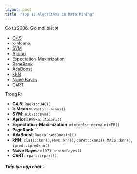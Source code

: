 ```yaml
---
layout: post
title: "Top 10 Algorithms in Data Mining"
---
```


Có từ 2006. Giờ mới biết :x:

*   [C4.5](http://en.wikipedia.org/wiki/C4.5_algorithm)
*   [k-Means](http://en.wikipedia.org/wiki/K-means_clustering)
*   [SVM](http://en.wikipedia.org/wiki/Support_vector_machine)
*   [Apriori](http://en.wikipedia.org/wiki/Apriori_algorithm)
*   [Expectation-Maximization](http://en.wikipedia.org/wiki/Expectation-maximization_algorithm)
*   [PageRank](http://en.wikipedia.org/wiki/PageRank)
*   [AdaBoost](http://en.wikipedia.org/wiki/AdaBoost)
*   [kNN](http://en.wikipedia.org/wiki/K-nearest_neighbors_algorithm)
*   [Naive Bayes](http://en.wikipedia.org/wiki/Naive_Bayes_classifier)
*   [CART](http://en.wikipedia.org/wiki/Predictive_analytics#Classification_and_regression_trees)

Trong R:

*   **C4.5**: `RWeka::J48()`
*   **k-Means**: `stats::kmeans()`
*   **SVM**: `e1071::svm()`
*   **Apriori**: `RWeka::Apiori()`
*   **Expectation-Maximization**: `mixtools::normalmixEM()`, 
*   **PageRank**: ``
*   **AdaBoost**: `RWeka::AdaBoostM1()`
*   **kNN**: `class::knn()`, `FNN::knn()`, `caret::knn3()`, `MASS::knn()`, `ipred::ipredknn()`
*   **Naive Bayes**: `e1071::naiveBayes()`
*   **CART**: `rpart::rpart()`


#### _Tiếp tục cập nhật..._
